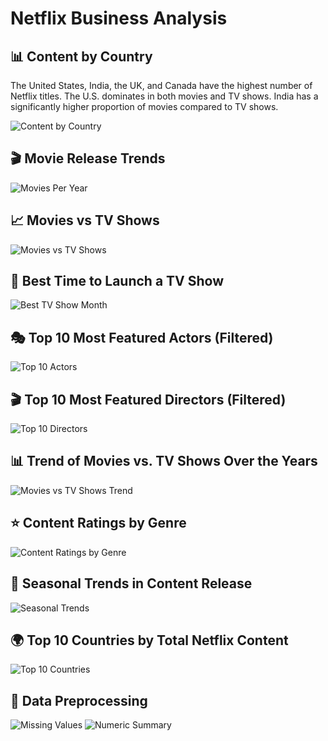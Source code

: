 # Netflix Business Analysis

## 📊 Content by Country
The United States, India, the UK, and Canada have the highest number of Netflix titles.
The U.S. dominates in both movies and TV shows.
India has a significantly higher proportion of movies compared to TV shows.

![Content by Country](graphs/country_content.png)

## 🎬 Movie Release Trends

![Movies Per Year](graphs/movies_per_year.png)

## 📈 Movies vs TV Shows

![Movies vs TV Shows](graphs/movies_vs_tvshows.png)

## 📆 Best Time to Launch a TV Show

![Best TV Show Month](graphs/best_tv_show_month.png)

## 🎭 Top 10 Most Featured Actors (Filtered)

![Top 10 Actors](graphs/top_actors_filtered.png)

## 🎬 Top 10 Most Featured Directors (Filtered)

![Top 10 Directors](graphs/top_directors_filtered.png)

## 📊 Trend of Movies vs. TV Shows Over the Years

![Movies vs TV Shows Trend](graphs/trend_movies_vs_tvshows.png)

## ⭐ Content Ratings by Genre

![Content Ratings by Genre](graphs/content_ratings_by_genre.png)

## 📅 Seasonal Trends in Content Release

![Seasonal Trends](graphs/seasonal_trends.png)

## 🌍 Top 10 Countries by Total Netflix Content

![Top 10 Countries](graphs/top_countries.png)

## 🔎 Data Preprocessing

![Missing Values](graphs/missing_values.png)
![Numeric Summary](graphs/numeric_summary.png)


